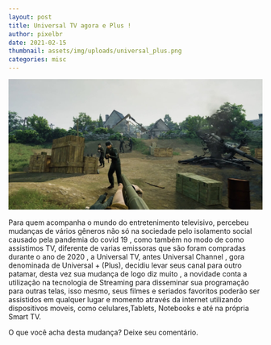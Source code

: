 ```yaml
---
layout: post
title: Universal TV agora e Plus !
author: pixelbr
date: 2021-02-15 
thumbnail: assets/img/uploads/universal_plus.png
categories: misc
---
```




![Netlify CMS Screenshot](/assets/img/uploads/medalofhonor.jpg)

Para quem acompanha o mundo do entretenimento televisivo, percebeu mudanças de vários gêneros não só na sociedade pelo isolamento social causado pela pandemia do covid 19 , como também no modo de como assistimos  TV, diferente de varias emissoras que são foram compradas durante o ano de 2020 , a Universal TV, antes Universal Channel , gora denominada de Universal + (Plus), decidiu levar seus canal para outro patamar,  desta vez sua mudança de logo diz muito , a novidade conta a utilização na tecnologia de Streaming para disseminar sua programação para outras telas, isso mesmo, seus filmes e seriados favoritos poderão ser assistidos em qualquer lugar e momento através da internet utilizando dispositivos moveis, como celulares,Tablets, Notebooks e até na própria Smart TV. 


O que você acha desta mudança? Deixe seu comentário.
